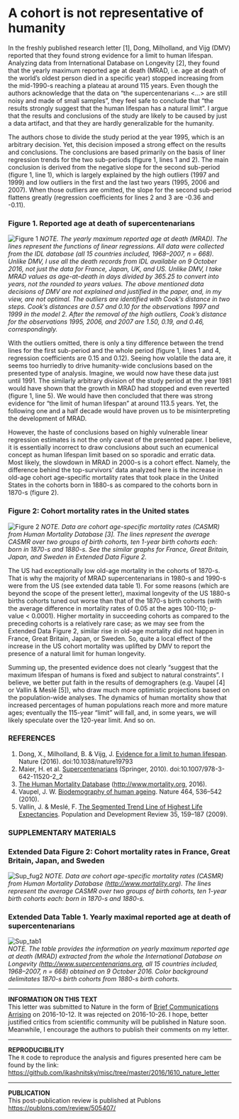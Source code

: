 # A cohort is not representative of humanity

In the freshly published research letter [1], Dong, Milholland, and Vijg (DMV) reported that they found strong evidence for a limit to human lifespan. Analyzing data from International Database on Longevity [2], they found that the yearly maximum reported age at death (MRAD, i.e. age at death of the world’s oldest person died in a specific year) stopped increasing from the mid-1990-s reaching a plateau at around 115 years. Even though the authors acknowledge that the data on “the supercentenarians <…> are still noisy and made of small samples”, they feel safe to conclude that “the results strongly suggest that the human lifespan has a natural limit”. I argue that the results and conclusions of the study are likely to be caused by just a data artifact, and that they are hardly generalizable for the humanity.   

The authors chose to divide the study period at the year 1995, which is an arbitrary decision. Yet, this decision imposed a strong effect on the results and conclusions. The conclusions are based primarily on the basis of liner regression trends for the two sub-periods (figure 1, lines 1 and 2). The main conclusion is derived from the negative slope for the second sub-period (figure 1, line 1), which is largely explained by the high outliers (1997 and 1999) and low outliers in the first and the last two years (1995, 2006 and 2007). When those outliers are omitted, the slope for the second sub-period flattens greatly (regression coefficients for lines 2 and 3 are -0.36 and -0.11). 

### Figure 1. Reported age at death of supercentenarians
![Figure 1](https://s19.postimg.org/gfd3cqwhv/fig1_leverage.png)
*NOTE. The yearly maximum reported age at death (MRAD). The lines represent the functions of linear regressions. All data were collected from the IDL database (all 15 countries included, 1968–2007, n = 668). Unlike DMV, I use all the death records from IDL available on 9 October 2016, not just the data for France, Japan, UK, and US. Unlike DMV, I take MRAD values as age-at-death in days divided by 365.25 to convert into years, not the rounded to years values. The above mentioned data decisions of DMV are not explained and justified in the paper, and, in my view, are not optimal. The outliers are identified with Cook’s distance in two steps. Cook’s distances are 0.57 and 0.10 for the observations 1997 and 1999 in the model 2. After the removal of the high outliers, Cook’s distance for the observations 1995, 2006, and 2007 are 1.50, 0.19, and 0.46, correspondingly.*

With the outliers omitted, there is only a tiny difference between the trend lines for the first sub-period and the whole period (figure 1, lines 1 and 4, regression coefficients are 0.15 and 0.12). Seeing how volatile the data are, it seems too hurriedly to drive humanity-wide conclusions based on the presented type of analysis. Imagine, we would now have these data just until 1991. The similarly arbitrary division of the study period at the year 1981 would have shown that the growth in MRAD had stopped and even reverted (figure 1, line 5). We would have then concluded that there was strong evidence for “the limit of human lifespan” at around 113.5 years. Yet, the following one and a half decade would have proven us to be misinterpreting the development of MRAD. 

However, the haste of conclusions based on highly vulnerable linear regression estimates is not the only caveat of the presented paper. I believe, it is essentially incorrect to draw conclusions about such an ecumenical concept as human lifespan limit based on so sporadic and erratic data. Most likely, the slowdown in MRAD in 2000-s is a cohort effect. Namely, the difference behind the top-survivors’ data analyzed here is the increase in old-age cohort age-specific mortality rates that took place in the United States in the cohorts born in 1880-s as compared to the cohorts born in 1870-s (figure 2). 

### Figure 2: Cohort mortality rates in the United states
![Figure 2](https://s19.postimg.org/4ernc0p37/fig2_usa_cohorts.png)
*NOTE. Data are cohort age-specific mortality rates (CASMR) from Human Mortality Database [3]. The lines represent the average CASMR over two groups of birth cohorts, ten 1-year birth cohorts each: born in 1870-s and 1880-s. See the similar graphs for France, Great Britain, Japan, and Sweden in Extended Data Figure 2.*

The US had exceptionally low old-age mortality in the cohorts of 1870-s. That is why the majority of MRAD supercentenarians in 1980-s and 1990-s were from the US (see extended data table 1). For some reasons (which are beyond the scope of the present letter), maximal longevity of the US 1880-s births cohorts tuned out worse than that of the 1870-s birth cohorts (with the average difference in mortality rates of 0.05 at the ages 100-110; p-value < 0.0001). Higher mortality in succeeding cohorts as compared to the preceding cohorts is a relatively rare case; as we may see from the Extended Data Figure 2, similar rise in old-age mortality did not happen in France, Great Britain, Japan, or Sweden. So, quite a local effect of the increase in the US cohort mortality was uplifted by DMV to report the presence of a natural limit for human longevity.

Summing up, the presented evidence does not clearly “suggest that the maximum lifespan of humans is fixed and subject to natural constraints”. I believe, we better put faith in the results of demographers (e.g. Vaupel [4] or Vallin & Meslé [5]), who draw much more optimistic projections based on the population-wide analyses. The dynamics of human mortality show that increased percentages of human populations reach more and more mature ages; eventually the 115-year “limit” will fall, and, in some years, we will likely speculate over the 120-year limit. And so on.


### REFERENCES
1. Dong, X., Milholland, B. & Vijg, J. [Evidence for a limit to human lifespan](https://doi.org/10.1038/nature19793). Nature (2016). doi:10.1038/nature19793
2. Maier, H. et al. [Supercentenarians](http://link.springer.com/chapter/10.1007/978-3-642-11520-2_2) (Springer, 2010). doi:10.1007/978-3-642-11520-2_2
3. [The Human Mortality Database](http://www.mortality.org) (http://www.mortality.org, 2016).
4. Vaupel, J. W. [Biodemography of human ageing](https://doi.org/10.1038/nature08984). Nature 464, 536–542 (2010).
5. Vallin, J. & Meslé, F. [The Segmented Trend Line of Highest Life Expectancies](https://doi.org/10.1111/j.1728-4457.2009.00264.x). Population and Development Review 35, 159–187 (2009).


### SUPPLEMENTARY MATERIALS

### Extended Data Figure 2: Cohort mortality rates in France, Great Britain, Japan, and Sweden
![Sup_fug2](https://s19.postimg.org/imhc0o1s3/fig_sup_4_countries.png)
*NOTE. Data are cohort age-specific mortality rates (CASMR) from Human Mortality Database (http://www.mortality.org). The lines represent the average CASMR over two groups of birth cohorts, ten 1-year birth cohorts each: born in 1870-s and 1880-s.*

### Extended Data Table 1. Yearly maximal reported age at death of supercentenarians
![Sup_tab1](https://s19.postimg.org/inr9u33lv/table.png)  
*NOTE. The table provides the information on yearly maximum reported age at death (MRAD) extracted from the whole the International Database on Longevity (http://www.supercentenarians.org, all 15 countries included, 1968–2007, n = 668) obtained on 9 October 2016. Color background delimitates 1870-s birth cohorts from 1880-s birth cohorts.*
  
  



***
**INFORMATION ON THIS TEXT**   
This letter was submitted to Nature in the form of [Brief Communications Arrising](http://www.nature.com/nature/authors/gta/commsarising.html) on 2016-10-12. It was rejected on 2016-10-26. I hope, better justified critics from scientific community will be published in Nature soon. Meanwhile, I encourage the authors to publish their comments on my letter.  

***
**REPRODUCIBILITY**   
The `R` code to reproduce the analysis and figures presented here cam be found by the link:
https://github.com/ikashnitsky/misc/tree/master/2016/1610_nature_letter

***
**PUBLICATION**  
This post-publication review is published at Publons
https://publons.com/review/505407/